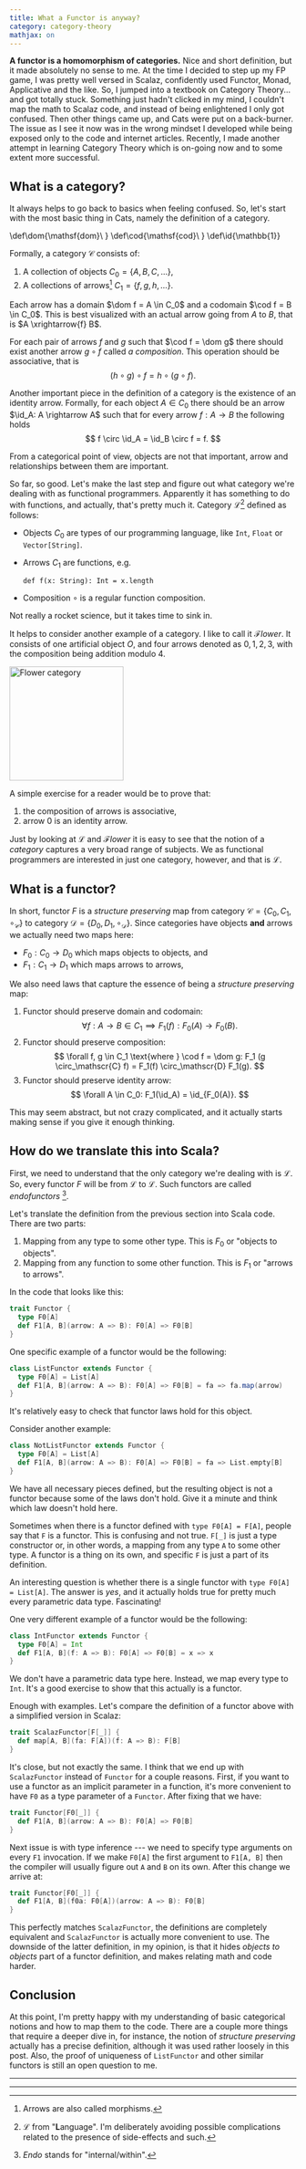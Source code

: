 ```yaml
---
title: What a Functor is anyway?
category: category-theory
mathjax: on
---
```


**A functor is a homomorphism of categories.**
Nice and short definition, but it made absolutely no sense to me.
At the time I decided to step up my FP game, I was pretty well versed in Scalaz, confidently used Functor, Monad, Applicative and the like.
So, I jumped into a textbook on Category Theory... and got totally stuck.
Something just hadn't clicked in my mind, I couldn't map the math to Scalaz code, and instead of being enlightened I only got confused.
Then other things came up, and Cats were put on a back-burner.
The issue as I see it now was in the wrong mindset I developed while being exposed only to the code and internet articles.
Recently, I made another attempt in learning Category Theory which is on-going now and to some extent more successful.

<!--more-->

## What is a category?
It always helps to go back to basics when feeling confused.
So, let's start with the most basic thing in Cats, namely the definition of a category.

\def\dom{\mathsf{dom}\ }
\def\cod{\mathsf{cod}\ }
\def\id{\mathbb{1}}

Formally, a category $\mathscr{C}$ consists of:

1. A collection of objects $C_0 = \{A, B, C, \ldots\}$,
2. A collections of arrows[^morphisms] $C_1 = \{f, g, h, \ldots\}$.

Each arrow has a domain $\dom f = A \in C_0$ and a codomain $\cod f = B \in C_0$.
This is best visualized with an actual arrow going from $A$ to $B$, that is $A \xrightarrow{f} B$.

For each pair of arrows $f$ and $g$ such that $\cod f = \dom g$ there should exist another arrow $g \circ f$ called *a composition*.
This operation should be associative, that is
$$
(h \circ g) \circ f = h \circ (g \circ f).
$$

Another important piece in the definition of a category is the existence of an identity arrow.
Formally, for each object $A \in C_0$ there should be an arrow $\id_A: A \rightarrow A$ such that for every arrow $f: A \rightarrow B$ the following holds
$$
f \circ \id_A = \id_B \circ f = f.
$$

From a categorical point of view, objects are not that important, arrow and relationships between them are important.

So far, so good.
Let's make the last step and figure out what category we're dealing with as functional programmers. Apparently it has something to do with functions, and actually, that's pretty much it. Category $\mathscr{L}$[^lang] defined as follows:

* Objects $C_0$ are types of our programming language, like `Int`, `Float` or `Vector[String]`.
* Arrows $C_1$ are functions, e.g.

  ```
  def f(x: String): Int = x.length
  ```

* Composition $\circ$ is a regular function composition.

Not really a rocket science, but it takes time to sink in.

It helps to consider another example of a category.
I like to call it $\mathscr{F}lower$.
It consists of one artificial object $O$, and four arrows denoted as $0, 1, 2, 3$, with the composition being addition modulo 4.

<img src="/images/posts/what-is-a-functor/graphs.svg" width="200" alt="Flower category">

A simple exercise for a reader would be to prove that:

1. the composition of arrows is associative,
2. arrow $0$ is an identity arrow.

Just by looking at $\mathscr{L}$ and $\mathscr{F}lower$ it is easy to see that the notion of a _category_ captures a very broad range of subjects.
We as functional programmers are interested in just one category, however, and that is $\mathscr{L}$.

## What is a functor?

In short, functor $F$ is a _structure preserving_ map from category $\mathscr{C} = \{C_0, C_1, \circ_\mathscr{C}\}$ to category $\mathscr{D} = \{D_0, D_1, \circ_\mathscr{D}\}$.
Since categories have objects **and** arrows we actually need two maps here:

* $F_0: C_0 \rightarrow D_0$ which maps objects to objects, and
* $F_1: C_1 \rightarrow D_1$ which maps arrows to arrows,

We also need laws that capture the essence of being a _structure preserving_ map:

1. Functor should preserve domain and codomain:
   $$
   \forall f: A \rightarrow B \in C_1 \implies F_1(f): F_0(A) \rightarrow F_0(B).
   $$
2. Functor should preserve composition:
   $$
   \forall f, g \in C_1 \text{where } \cod f = \dom g: F_1 (g \circ_\mathscr{C} f) = F_1(f) \circ_\mathscr{D} F_1(g).
   $$
3. Functor should preserve identity arrow:
   $$
   \forall A \in C_0: F_1(\id_A) = \id_{F_0(A)}.
   $$

This may seem abstract, but not crazy complicated, and it actually starts making sense if you give it enough thinking.

## How do we translate this into Scala?

First, we need to understand that the only category we're dealing with is $\mathscr{L}$.
So, every functor $F$ will be from $\mathscr{L}$ to $\mathscr{L}$.
Such functors are called _endofunctors_ [^endo].

Let's translate the definition from the previous section into Scala code.
There are two parts:

1. Mapping from any type to some other type. This is $F_0$ or "objects to objects".
2. Mapping from any function to some other function. This is $F_1$ or "arrows to arrows".

In the code that looks like this:

```scala
trait Functor {
  type F0[A]
  def F1[A, B](arrow: A => B): F0[A] => F0[B]
}
```

One specific example of a functor would be the following:

```scala
class ListFunctor extends Functor {
  type F0[A] = List[A]
  def F1[A, B](arrow: A => B): F0[A] => F0[B] = fa => fa.map(arrow)
}
```

It's relatively easy to check that functor laws hold for this object.

Consider another example:

```scala
class NotListFunctor extends Functor {
  type F0[A] = List[A]
  def F1[A, B](arrow: A => B): F0[A] => F0[B] = fa => List.empty[B]
}
```

We have all necessary pieces defined, but the resulting object is not a functor because some of the laws don't hold.
Give it a minute and think which law doesn't hold here.

Sometimes when there is a functor defined with `type F0[A] = F[A]`, people say that `F` is a functor.
This is confusing and not true.
`F[_]` is just a type constructor or, in other words, a mapping from any type `A` to some other type.
A functor is a thing on its own, and specific `F` is just a part of its definition.

An interesting question is whether there is a single functor with `type F0[A] = List[A]`.
The answer is _yes_, and it actually holds true for pretty much every parametric data type.
Fascinating!

One very different example of a functor would be the following:

```scala
class IntFunctor extends Functor {
  type F0[A] = Int
  def F1[A, B](f: A => B): F0[A] => F0[B] = x => x
}
```

We don't have a parametric data type here.
Instead, we map every type to `Int`.
It's a good exercise to show that this actually is a functor.

Enough with examples.
Let's compare the definition of a functor above with a simplified version in Scalaz:

```scala
trait ScalazFunctor[F[_]] {
  def map[A, B](fa: F[A])(f: A => B): F[B]
}
```

It's close, but not exactly the same.
I think that we end up with `ScalazFunctor` instead of `Functor` for a couple reasons.
First, if you want to use a functor as an implicit parameter in a function, it's more convenient to have `F0` as a type parameter of a `Functor`.
After fixing that we have:

```scala
trait Functor[F0[_]] {
  def F1[A, B](arrow: A => B): F0[A] => F0[B]
}
```

Next issue is with type inference --- we need to specify type arguments on every `F1` invocation.
If we make `F0[A]` the first argument to `F1[A, B]` then the compiler will usually figure out `A` and `B` on its own.
After this change we arrive at:

```scala
trait Functor[F0[_]] {
  def F1[A, B](f0a: F0[A])(arrow: A => B): F0[B]
}
```

This perfectly matches `ScalazFunctor`, the definitions are completely equivalent and `ScalazFunctor` is actually more convenient to use.
The downside of the latter definition, in my opinion, is that it hides _objects to objects_ part of a functor definition, and makes relating math and code harder.

## Conclusion
At this point, I'm pretty happy with my understanding of basic categorical notions and how to map them to the code.
There are a couple more things that require a deeper dive in, for instance, the notion of _structure preserving_ actually has a precise definition, although it was used rather loosely in this post.
Also, the proof of uniqueness of `ListFunctor` and other similar functors is still an open question to me.

---
---

[^morphisms]: Arrows are also called morphisms.
[^lang]: $\mathscr{L}$ from "**L**anguage". I'm deliberately avoiding possible complications related to the presence of side-effects and such.
[^endo]: _Endo_ stands for "internal/within".
